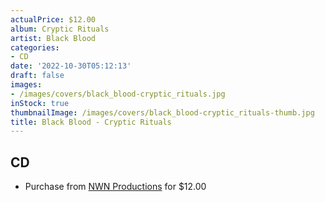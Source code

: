 ```yaml
---
actualPrice: $12.00
album: Cryptic Rituals
artist: Black Blood
categories:
- CD
date: '2022-10-30T05:12:13'
draft: false
images:
- /images/covers/black_blood-cryptic_rituals.jpg
inStock: true
thumbnailImage: /images/covers/black_blood-cryptic_rituals-thumb.jpg
title: Black Blood - Cryptic Rituals
---
```


## CD
* Purchase from [NWN Productions](http://shop.nwnprod.com/index.php?route=product/product&path=93&product_id=28914&sort=pd.name&order=ASC) for $12.00
